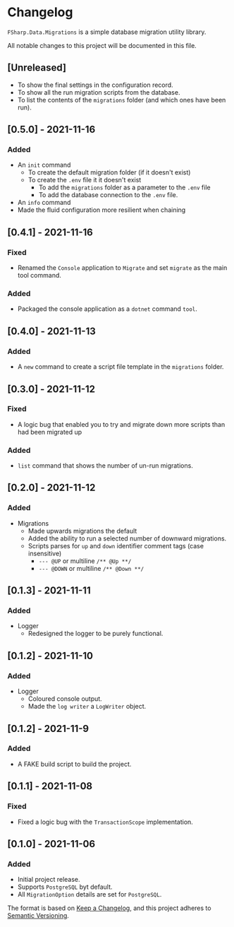# Changelog

`FSharp.Data.Migrations` is a simple database migration utility library.

All notable changes to this project will be documented in this file.

## [Unreleased]

- To show the final settings in the configuration record.
- To show all the run migration scripts from the database.
- To list the contents of the `migrations` folder (and which ones have been run).

## [0.5.0] - 2021-11-16

### Added

- An `init` command
  - To create the default migration folder (if it doesn't exist)
  - To create the `.env` file it it doesn't exist
    - To add the `migrations` folder as a parameter to the `.env` file
    - To add the database connection to the `.env` file.
- An `info` command
- Made the fluid configuration more resilient when chaining

## [0.4.1] - 2021-11-16

### Fixed

- Renamed the `Console` application to `Migrate` and set `migrate` as the main tool command.

### Added

- Packaged the console application as a `dotnet` command `tool`.

## [0.4.0] - 2021-11-13

### Added

- A `new` command to create a script file template in the `migrations` folder.

## [0.3.0] - 2021-11-12

### Fixed

- A logic bug that enabled you to try and migrate down more scripts than had been migrated up

### Added

- `list` command that shows the number of un-run migrations.

## [0.2.0] - 2021-11-12

### Added

- Migrations
  - Made upwards migrations the default
  - Added the ability to run a selected number of downward migrations.
  - Scripts parses for `up` and `down` identifier comment tags (case insensitive)
    - `--- @UP` or multiline `/** @Up **/`
    - `--- @DOWN` or multiline `/** @Down **/`

## [0.1.3] - 2021-11-11

### Added

- Logger
  - Redesigned the logger to be purely functional.

## [0.1.2] - 2021-11-10

### Added

- Logger
  - Coloured console output.
  - Made the `log writer` a `LogWriter` object.

## [0.1.2] - 2021-11-9

### Added

- A FAKE build script to build the project.

## [0.1.1] - 2021-11-08

### Fixed

- Fixed a logic bug with the `TransactionScope` implementation.

## [0.1.0] - 2021-11-06

### Added

- Initial project release.
- Supports `PostgreSQL` byt default.
- All `MigrationOption` details are set for `PostgreSQL`.

The format is based on [Keep a Changelog](https://keepachangelog.com/en/1.0.0/),
and this project adheres to [Semantic Versioning](https://semver.org/spec/v2.0.0.html).
